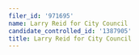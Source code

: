 ```yaml
---
filer_id: '971695'
name: Larry Reid for City Council
candidate_controlled_id: '1387905'
title: Larry Reid for City Council
---
```

